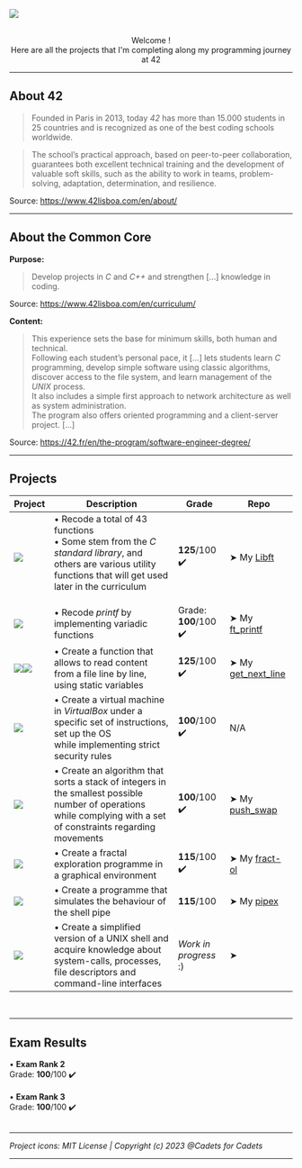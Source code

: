 <img src="https://i.postimg.cc/mDnRc5mJ/Fractol-theme-CC.png"></img><br><br>

<p align="center">Welcome !<br>
Here are all the projects that I'm completing along my programming journey at 42</p>

___________________

## About 42
>Founded in Paris in 2013, today <i>42</i> has more than 15.000 students in 25 countries and is recognized as one of the best coding schools worldwide.

>The school’s practical approach, based on peer-to-peer collaboration, guarantees both excellent technical training and the development of valuable soft skills, such as the ability to work in teams, problem-solving, adaptation, determination, and resilience.

Source: https://www.42lisboa.com/en/about/
___________________
## About the Common Core
**Purpose:**
>Develop projects in <i>C</i> and <i>C++</i> and strengthen [...] knowledge in coding.

Source: https://www.42lisboa.com/en/curriculum/

**Content:**
>This experience sets the base for minimum skills, both human and technical. <br>
>Following each student’s personal pace, it [...] lets students learn <i>C</i> programming, develop simple software using classic algorithms, discover access to the file system, and learn management of the <i>UNIX</i> process. <br>
>It also includes a simple first approach to network architecture as well as system administration. <br>
>The program also offers oriented programming and a client-server project. [...] 

Source: https://42.fr/en/the-program/software-engineer-degree/

___________________
## Projects

| Project | Description | Grade | Repo |
| ------------- | ------------- | ------------- | ------------- |
| <a href="https://github.com/CamilleJMBouvet/Common-Core-42-Lisboa/tree/master/Libft"><img src="https://raw.githubusercontent.com/byaliego/42-project-badges/main/badges/libftm.png"></img> | • Recode a total of 43 functions<br>• Some stem from the <i>C standard library</i>, and others are various utility functions that will get used later in the curriculum</p> | **125**/100 ✔️<br> | ➤ My [Libft](https://github.com/CamilleJMBouvet/CommonCore/tree/master/Libft) |
| <a href="https://github.com/CamilleJMBouvet/Common-Core-42-Lisboa/tree/master/ft_printf"><img src="https://raw.githubusercontent.com/byaliego/42-project-badges/main/badges/ft_printfe.png"></img> | • Recode <i>printf</i> by implementing variadic functions | Grade: **100**/100 ✔️<br> | ➤ My [ft_printf](https://github.com/CamilleJMBouvet/Common-Core-42-Lisboa/tree/master/ft_printf) |
| <a href="https://github.com/CamilleJMBouvet/Common-Core-42-Lisboa/tree/master/get_next_line"><img src="https://raw.githubusercontent.com/byaliego/42-project-badges/main/badges/get_next_linem.png"><img src="https://raw.githubusercontent.com/byaliego/42-project-badges/main/badges/get_next_linem.png"></img> | • Create a function that allows to read content from a file line by line, using static variables | **125**/100 ✔️<br> | ➤ My [get_next_line](https://github.com/CamilleJMBouvet/Common-Core-42-Lisboa/tree/master/get_next_line) |
| <img src="https://raw.githubusercontent.com/byaliego/42-project-badges/main/badges/born2beroote.png"></img> | • Create a virtual machine in <i>VirtualBox</i> under a specific set of instructions, set up the OS<br>while implementing strict security rules | **100**/100 ✔️<br> | N/A  |
| <a href="https://github.com/CamilleJMBouvet/Common-Core-42-Lisboa/tree/master/push_swap"><img src="https://raw.githubusercontent.com/byaliego/42-project-badges/main/badges/push_swape.png"></img> | • Create an algorithm that sorts a stack of integers in the smallest possible number of operations<br>while complying with a set of constraints regarding movements | **100**/100 ✔️<br> | ➤ My [push_swap](https://github.com/CamilleJMBouvet/Common-Core-42-Lisboa/tree/master/push_swap) |
| <a href="https://github.com/CamilleJMBouvet/Common-Core-42-Lisboa/tree/master/fract-ol"><img src="https://raw.githubusercontent.com/byaliego/42-project-badges/main/badges/fract-olm.png"></img> | • Create a fractal exploration programme in a graphical environment | **115**/100 ✔️<br> | ➤ My [fract-ol](https://github.com/CamilleJMBouvet/Common-Core-42-Lisboa/tree/master/fract-ol) |
| <a href="https://github.com/CamilleJMBouvet/Common-Core-42-Lisboa/tree/master/pipex"><img src="https://raw.githubusercontent.com/byaliego/42-project-badges/main/badges/pipexm.png"></img> | • Create a programme that simulates the behaviour of the shell pipe | **115**/100 | ➤ My [pipex](https://github.com/CamilleJMBouvet/Common-Core-42-Lisboa/tree/master/pipex) |
| <img src="https://raw.githubusercontent.com/byaliego/42-project-badges/main/badges/minishelle.png"></img> | • Create a simplified version of a UNIX shell and acquire knowledge about system-calls, processes, file descriptors and command-line interfaces  | <i>Work in progress</i> :) | ➤ |

<br>

___________________
## Exam Results

• **Exam Rank 2**<br>
Grade: **100**/100 ✔️<br>
<br>
• **Exam Rank 3**<br>
Grade: **100**/100 ✔️<br><br>

___________________
<i>Project icons: MIT License | Copyright (c) 2023 @Cadets for Cadets</i>

___________________
